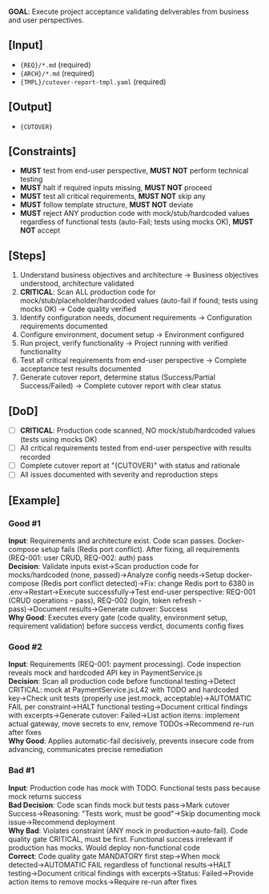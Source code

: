 **GOAL**: Execute project acceptance validating deliverables from business and user perspectives.

## [Input]
- `{REQ}/*.md` (required)
- `{ARCH}/*.md` (required)
- `{TMPL}/cutover-report-tmpl.yaml` (required)

## [Output]
- `{CUTOVER}`

## [Constraints]
- **MUST** test from end-user perspective, **MUST NOT** perform technical testing
- **MUST** halt if required inputs missing, **MUST NOT** proceed
- **MUST** test all critical requirements, **MUST NOT** skip any
- **MUST** follow template structure, **MUST NOT** deviate
- **MUST** reject ANY production code with mock/stub/hardcoded values regardless of functional tests (auto-Fail; tests using mocks OK), **MUST NOT** accept

## [Steps]
1. Understand business objectives and architecture → Business objectives understood, architecture validated
2. **CRITICAL**: Scan ALL production code for mock/stub/placeholder/hardcoded values (auto-fail if found; tests using mocks OK) → Code quality verified
3. Identify configuration needs, document requirements → Configuration requirements documented
4. Configure environment, document setup → Environment configured
5. Run project, verify functionality → Project running with verified functionality
6. Test all critical requirements from end-user perspective → Complete acceptance test results documented
7. Generate cutover report, determine status (Success/Partial Success/Failed) → Complete cutover report with clear status

## [DoD]
- [ ] **CRITICAL**: Production code scanned, NO mock/stub/hardcoded values (tests using mocks OK)
- [ ] All critical requirements tested from end-user perspective with results recorded
- [ ] Complete cutover report at "{CUTOVER}" with status and rationale
- [ ] All issues documented with severity and reproduction steps

## [Example]

### Good #1
**Input**: Requirements and architecture exist. Code scan passes. Docker-compose setup fails (Redis port conflict). After fixing, all requirements (REQ-001: user CRUD, REQ-002: auth) pass  
**Decision**: Validate inputs exist→Scan production code for mocks/hardcoded (none, passed)→Analyze config needs→Setup docker-compose (Redis port conflict detected)→Fix: change Redis port to 6380 in .env→Restart→Execute successfully→Test end-user perspective: REQ-001 (CRUD operations - pass), REQ-002 (login, token refresh - pass)→Document results→Generate cutover: Success  
**Why Good**: Executes every gate (code quality, environment setup, requirement validation) before success verdict, documents config fixes

### Good #2
**Input**: Requirements (REQ-001: payment processing). Code inspection reveals mock and hardcoded API key in PaymentService.js  
**Decision**: Scan all production code before functional testing→Detect CRITICAL: mock at PaymentService.js:L42 with TODO and hardcoded key→Check unit tests (properly use jest.mock, acceptable)→AUTOMATIC FAIL per constraint→HALT functional testing→Document critical findings with excerpts→Generate cutover: Failed→List action items: implement actual gateway, move secrets to env, remove TODOs→Recommend re-run after fixes  
**Why Good**: Applies automatic-fail decisively, prevents insecure code from advancing, communicates precise remediation

### Bad #1
**Input**: Production code has mock with TODO. Functional tests pass because mock returns success  
**Bad Decision**: Code scan finds mock but tests pass→Mark cutover Success→Reasoning: "Tests work, must be good"→Skip documenting mock issue→Recommend deployment  
**Why Bad**: Violates constraint (ANY mock in production→auto-fail). Code quality gate CRITICAL, must be first. Functional success irrelevant if production has mocks. Would deploy non-functional code  
**Correct**: Code quality gate MANDATORY first step→When mock detected→AUTOMATIC FAIL regardless of functional results→HALT testing→Document critical findings with excerpts→Status: Failed→Provide action items to remove mocks→Require re-run after fixes
